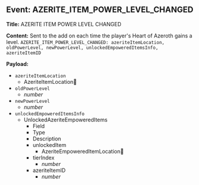 ## Event: AZERITE_ITEM_POWER_LEVEL_CHANGED

**Title:** AZERITE ITEM POWER LEVEL CHANGED

**Content:**
Sent to the add on each time the player's Heart of Azeroth gains a level.
`AZERITE_ITEM_POWER_LEVEL_CHANGED: azeriteItemLocation, oldPowerLevel, newPowerLevel, unlockedEmpoweredItemsInfo, azeriteItemID`

**Payload:**
- `azeriteItemLocation`
  - AzeriteItemLocation🔗
- `oldPowerLevel`
  - *number*
- `newPowerLevel`
  - *number*
- `unlockedEmpoweredItemsInfo`
  - UnlockedAzeriteEmpoweredItems
    - Field
    - Type
    - Description
    - unlockedItem
      - AzeriteEmpoweredItemLocation🔗
    - tierIndex
      - *number*
    - azeriteItemID
      - *number*